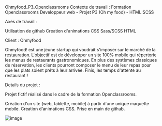 Ohmyfood_P3_Openclassrooms
Contexte de travail : Formation Openclassrooms Developpeur web - Projet P3 (Oh my food) - HTML SCSS


Axes de travail :

Utilisation de github
Creation d'animations CSS
Sass/SCSS
HTML


Client : Ohmyfood

Ohmyfood! est une jeune startup qui voudrait s'imposer sur le marché de la restauration. L'objectif est de développer un site 100% mobile qui répertorie les menus de restaurants gastronomiques. En plus des systèmes classiques de réservation, les clients pourront composer le menu de leur repas pour que les plats soient prêts à leur arrivée. Finis, les temps d'attente au restaurant !


Details du projet :

Projet fictif réalisé dans le cadre de la formation Openclassrooms.

Création d'un site (web, tablette, mobile) à partir d'une unique maquette mobile. Creation d'animations CSS. Prise en main de github. 

![image](https://user-images.githubusercontent.com/121162994/224929954-cc0797e9-ddde-4140-b7ed-3103de9930e9.png)
